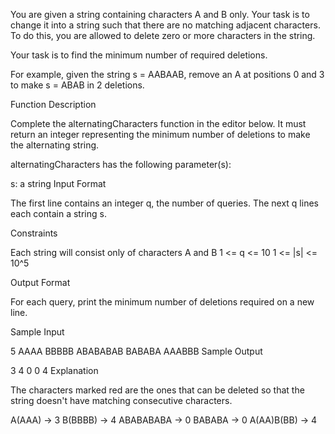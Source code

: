 You are given a string containing characters A and B only. Your task is to change it into a string such that there are no matching adjacent characters. To do this, you are allowed to delete zero or more characters in the string.

Your task is to find the minimum number of required deletions.

For example, given the string s = AABAAB, remove an A at positions 0 and 3 to make s = ABAB in 2 deletions.

Function Description

Complete the alternatingCharacters function in the editor below. It must return an integer representing the minimum number of deletions to make the alternating string.

alternatingCharacters has the following parameter(s):

s: a string
Input Format

The first line contains an integer q, the number of queries.
The next q lines each contain a string s.

Constraints

Each string  will consist only of characters A and B
1 <= q <= 10
1 <= |s| <= 10^5

Output Format

For each query, print the minimum number of deletions required on a new line.

Sample Input

5
AAAA
BBBBB
ABABABAB
BABABA
AAABBB
Sample Output

3
4
0
0
4
Explanation

The characters marked red are the ones that can be deleted so that the string doesn't have matching consecutive characters.

A(AAA) -> 3
B(BBBB) -> 4
ABABABABA -> 0
BABABA -> 0
A(AA)B(BB) -> 4